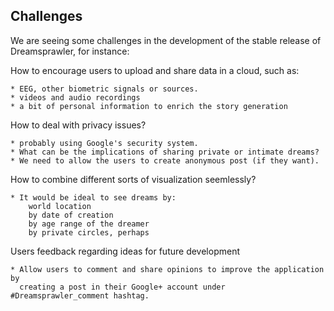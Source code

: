 ## Challenges

We are seeing some challenges in the development of the stable release of Dreamsprawler, for instance:

How to encourage users to upload and share data in a cloud, such as:

	* EEG, other biometric signals or sources.
	* videos and audio recordings
	* a bit of personal information to enrich the story generation


How to deal with privacy issues? 
	
	* probably using Google's security system.
	* What can be the implications of sharing private or intimate dreams?
	* We need to allow the users to create anonymous post (if they want).

How to combine different sorts of visualization seemlessly?
	
	* It would be ideal to see dreams by:
		world location
		by date of creation
		by age range of the dreamer
		by private circles, perhaps

Users feedback regarding ideas for future development
	
	* Allow users to comment and share opinions to improve the application by
	  creating a post in their Google+ account under #Dreamsprawler_comment hashtag.




	
